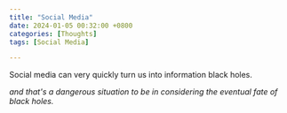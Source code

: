 ```yaml
---
title: "Social Media"
date: 2024-01-05 00:32:00 +0800
categories: [Thoughts]
tags: [Social Media]

---
```


Social media can very quickly turn us into information black holes. <br>

<i> and that's a dangerous situation to be in considering the eventual fate of black holes. </i>